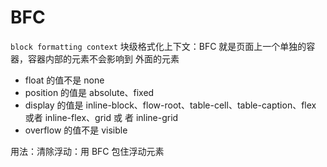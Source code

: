 # BFC

`block formatting context` 块级格式化上下文：BFC 就是页面上一个单独的容器，容器内部的元素不会影响到
外面的元素

- float 的值不是 none
- position 的值是 absolute、fixed
- display 的值是 inline-block、flow-root、table-cell、table-caption、flex 或者 inline-flex、grid 或
  者 inline-grid
- overflow 的值不是 visible

用法：清除浮动：用 BFC 包住浮动元素
